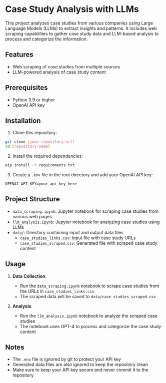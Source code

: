 # Case Study Analysis with LLMs

This project analyzes case studies from various companies using Large Language Models (LLMs) to extract insights and patterns. It includes web scraping capabilities to gather case study data and LLM-based analysis to process and categorize the information.

## Features

- Web scraping of case studies from multiple sources
- LLM-powered analysis of case study content


## Prerequisites

- Python 3.9 or higher
- OpenAI API key

## Installation

1. Clone this repository:
```bash
git clone [your-repository-url]
cd [repository-name]
```

2. Install the required dependencies:
```bash
pip install -r requirements.txt
```

3. Create a `.env` file in the root directory and add your OpenAI API key:
```
OPENAI_API_KEY=your_api_key_here
```

## Project Structure

- `data_scraping.ipynb`: Jupyter notebook for scraping case studies from various web pages
- `llm_analysis.ipynb`: Jupyter notebook for analyzing case studies using LLMs
- `data/`: Directory containing input and output data files
  - `case_studies_links.csv`: Input file with case study URLs
  - `case_studies_scraped.csv`: Generated file with scraped case study content

## Usage

1. **Data Collection**:
   - Run the `data_scraping.ipynb` notebook to scrape case studies from the URLs in `case_studies_links.csv`
   - The scraped data will be saved to `data/case_studies_scraped.csv`

2. **Analysis**:
   - Run the `llm_analysis.ipynb` notebook to analyze the scraped case studies
   - The notebook uses GPT-4 to process and categorize the case study content

## Notes

- The `.env` file is ignored by git to protect your API key
- Generated data files are also ignored to keep the repository clean
- Make sure to keep your API key secure and never commit it to the repository 
